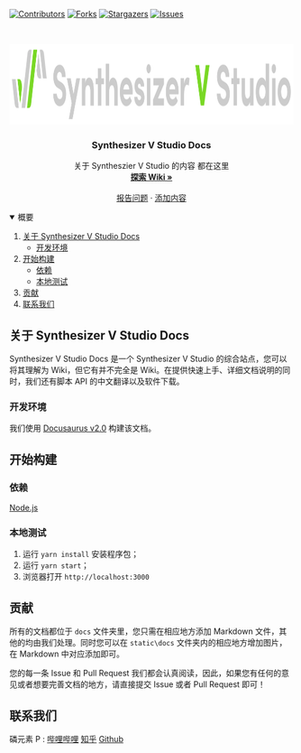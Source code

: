 <!--
*** This README is usinge the Best-README-Template (https://github.com/othneildrew/Best-README-Template).
-->

[![Contributors][contributors-shield]][contributors-url]
[![Forks][forks-shield]][forks-url]
[![Stargazers][stars-shield]][stars-url]
[![Issues][issues-shield]][issues-url]

<!-- PROJECT LOGO -->
<br />
<p align="center">
  <a href="https://synthesizer-v-r2-docs.vercel.app/">
    <img src="static/img/svstudio.svg" alt="Logo" width="1130" height="143" fill="#ffffff">
  </a>

  <h3 align="center">Synthesizer V Studio Docs</h3>

  <p align="center">
    关于 Syntheszier V Studio 的内容 都在这里
    <br />
    <a href="https://synthesizer-v-r2-docs.vercel.app/"><strong>探索 Wiki »</strong></a>
    <br />
    <br />
    <a href="https://github.com/linyuansup/synthesizer-v-r2-docs/issues">报告问题</a>
    ·
    <a href="https://github.com/linyuansup/synthesizer-v-r2-docs/pulls">添加内容</a>
  </p>
</p>

<!-- TABLE OF CONTENTS -->
<details open="open">
  <summary>概要</summary>
  <ol>
    <li>
      <a href="#关于-synthesizer-v-studio-docs">关于 Synthesizer V Studio Docs</a>
      <ul>
        <li><a href="#开发环境">开发环境</a></li>
      </ul>
    </li>
    <li>
      <a href="#开始构建">开始构建</a>
      <ul>
        <li><a href="#依赖">依赖</a></li>
        <li><a href="#本地测试">本地测试</a></li>
      </ul>
    </li>
    <li><a href="#贡献">贡献</a></li>
    <li><a href="#联系我们">联系我们</a></li>
  </ol>
</details>

<!-- ABOUT THE PROJECT -->

## 关于 Synthesizer V Studio Docs

Synthesizer V Studio Docs 是一个 Synthesizer V Studio 的综合站点，您可以将其理解为 Wiki，但它有并不完全是 Wiki。在提供快速上手、详细文档说明的同时，我们还有脚本 API 的中文翻译以及软件下载。

### 开发环境

我们使用 [Docusaurus v2.0](https://docusaurus.io/) 构建该文档。

<!-- GETTING STARTED -->

## 开始构建

### 依赖

[Node.js](https://nodejs.org/en/download/)

### 本地测试

1. 运行 `yarn install` 安装程序包；
2. 运行 `yarn start`；
3. 浏览器打开 `http://localhost:3000`

<!-- CONTRIBUTING -->

## 贡献

所有的文档都位于 `docs` 文件夹里，您只需在相应地方添加 Markdown 文件，其他的均由我们处理。同时您可以在 `static\docs` 文件夹内的相应地方增加图片，在 Markdown 中对应添加即可。

您的每一条 Issue 和 Pull Request 我们都会认真阅读，因此，如果您有任何的意见或者想要完善文档的地方，请直接提交 Issue 或者 Pull Request 即可！

<!-- CONTACT -->

## 联系我们

磷元素 P : [哔哩哔哩](https://space.bilibili.com/273891297) [知乎](https://www.zhihu.com/people/li-tian-yang-7-66) [Github](https://github.com/linyuansup/)
<!-- MARKDOWN LINKS & IMAGES -->
<!-- https://www.markdownguide.org/basic-syntax/#reference-style-links -->

[contributors-shield]: https://img.shields.io/github/contributors/linyuansup/synthesizer-v-r2-docs.svg?style=for-the-badge
[contributors-url]: https://github.com/linyuansup/synthesizer-v-r2-docs/graphs/contributors
[forks-shield]: https://img.shields.io/github/forks/linyuansup/synthesizer-v-r2-docs.svg?style=for-the-badge
[forks-url]: https://github.com/linyuansup/synthesizer-v-r2-docs/network/members
[stars-shield]: https://img.shields.io/github/stars/linyuansup/synthesizer-v-r2-docs.svg?style=for-the-badge
[stars-url]: https://github.com/linyuansup/synthesizer-v-r2-docs/stargazers
[issues-shield]: https://img.shields.io/github/issues/linyuansup/synthesizer-v-r2-docs.svg?style=for-the-badge
[issues-url]: https://github.com/linyuansup/synthesizer-v-r2-docs/issues
